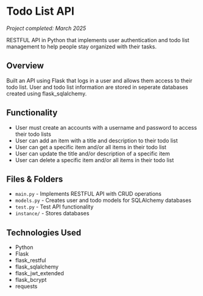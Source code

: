 # Todo List API
*Project completed: March 2025*

RESTFUL API in Python that implements user authentication and todo list management to help people stay organized with their tasks.

## Overview
Built an API using Flask that logs in a user and allows them access to their todo list. User and todo list information are stored in seperate databases created using flask_sqlalchemy. 

## Functionality
- User must create an accounts with a username and password to access their todo lists
- User can add an item with a title and description to their todo list
- User can get a specific item and/or all items in their todo list
- User can update the title and/or description of a specific item
- User can delete a specific item and/or all items in their todo list

## Files & Folders
- `main.py` - Implements RESTFUL API with CRUD operations
- `models.py` - Creates user and todo models for SQLAlchemy databases
- `test.py` - Test API functionality
- `instance/` - Stores databases

## Technologies Used
- Python
- Flask
- flask_restful
- flask_sqlalchemy
- flask_jwt_extended
- flask_bcrypt
- requests
